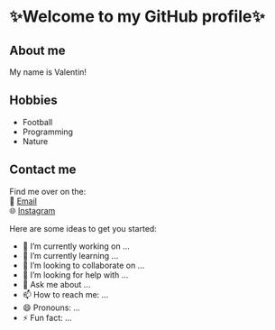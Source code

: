 # ✨Welcome to my GitHub profile✨

## About me
My name is Valentin! 

## Hobbies
* Football
* Programming
* Nature

## Contact me
Find me over on the:\
📧 [Email](valentinfuntakk@gmail.com)\
🌐 [Instagram]()

Here are some ideas to get you started:

- 🔭 I’m currently working on ...
- 🌱 I’m currently learning ...
- 👯 I’m looking to collaborate on ...
- 🤔 I’m looking for help with ...
- 💬 Ask me about ...
- 📫 How to reach me: ...
- 😄 Pronouns: ...
- ⚡ Fun fact: ...

